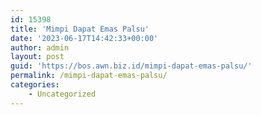 ```yaml
---
id: 15398
title: 'Mimpi Dapat Emas Palsu'
date: '2023-06-17T14:42:33+00:00'
author: admin
layout: post
guid: 'https://bos.awn.biz.id/mimpi-dapat-emas-palsu/'
permalink: /mimpi-dapat-emas-palsu/
categories:
    - Uncategorized
---
```


